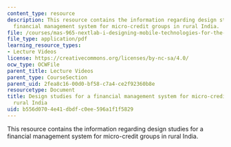 ```yaml
---
content_type: resource
description: This resource contains the information regarding design studies for a
  financial management system for micro-credit groups in rural India.
file: /courses/mas-965-nextlab-i-designing-mobile-technologies-for-the-next-billion-users-fall-2008/b556d0704e41dbdfc0ee596a1f1f5829_MITMAS_965F08_Lec12_pp.pdf
file_type: application/pdf
learning_resource_types:
- Lecture Videos
license: https://creativecommons.org/licenses/by-nc-sa/4.0/
ocw_type: OCWFile
parent_title: Lecture Videos
parent_type: CourseSection
parent_uid: 2fea8c16-00d0-bf58-c7a4-ce2f92360b8e
resourcetype: Document
title: Design studies for a financial management system for micro-credit groups in
  rural India
uid: b556d070-4e41-dbdf-c0ee-596a1f1f5829
---
```

This resource contains the information regarding design studies for a financial management system for micro-credit groups in rural India.